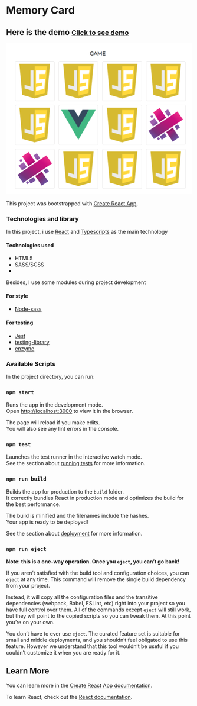 # Memory Card
## Here is the demo <a href="https://memory-card-nguyen-viet-thinh.vercel.app/" style="font-size: 18px">Click to see demo</a>

![alt-text](https://github.com/evilvn123/memory-card-NguyenVietThinh/blob/main/src/img/demo.png)

This project was bootstrapped with [Create React App](https://github.com/facebook/create-react-app).

### Technologies and library
In this project, i use [React](https://reactjs.org/) and [Typescripts](https://www.typescriptlang.org/) as the main technology

#### Technologies used
- HTML5
- SASS/SCSS
- 

Besides, I use some modules during project development
#### For style
- [Node-sass](https://www.npmjs.com/package/node-sass)

#### For testing
- [Jest](https://jestjs.io/)
- [testing-library](https://testing-library.com/)
- [enzyme](https://enzymejs.github.io/enzyme/docs/guides/jest.html)

### Available Scripts

In the project directory, you can run:

### `npm start`

Runs the app in the development mode.\
Open [http://localhost:3000](http://localhost:3000) to view it in the browser.

The page will reload if you make edits.\
You will also see any lint errors in the console.

### `npm test`

Launches the test runner in the interactive watch mode.\
See the section about [running tests](https://facebook.github.io/create-react-app/docs/running-tests) for more information.

### `npm run build`

Builds the app for production to the `build` folder.\
It correctly bundles React in production mode and optimizes the build for the best performance.

The build is minified and the filenames include the hashes.\
Your app is ready to be deployed!

See the section about [deployment](https://facebook.github.io/create-react-app/docs/deployment) for more information.

### `npm run eject`

**Note: this is a one-way operation. Once you `eject`, you can’t go back!**

If you aren’t satisfied with the build tool and configuration choices, you can `eject` at any time. This command will remove the single build dependency from your project.

Instead, it will copy all the configuration files and the transitive dependencies (webpack, Babel, ESLint, etc) right into your project so you have full control over them. All of the commands except `eject` will still work, but they will point to the copied scripts so you can tweak them. At this point you’re on your own.

You don’t have to ever use `eject`. The curated feature set is suitable for small and middle deployments, and you shouldn’t feel obligated to use this feature. However we understand that this tool wouldn’t be useful if you couldn’t customize it when you are ready for it.

## Learn More

You can learn more in the [Create React App documentation](https://facebook.github.io/create-react-app/docs/getting-started).

To learn React, check out the [React documentation](https://reactjs.org/).